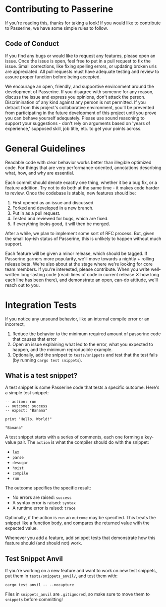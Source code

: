 # Contributing to Passerine
If you're reading this, thanks for taking a look! If you would like to contribute to Passerine, we have some simple rules to follow.

## Code of Conduct
If you find any bugs or would like to request any features, please open an issue. Once the issue is open, feel free to put in a pull request to fix the issue. Small corrections, like fixing spelling errors, or updating broken urls are appreciated. All pull requests must have adequate testing and review to assure proper function before being accepted.

We encourage an open, friendly, and supportive environment around the development of Passerine. If you disagree with someone for any reason, discuss the issue and express you opinions, don't attack the person. Discrimination of any kind against any person is not permitted. If you detract from this project's collaborative environment, you'll be prevented from participating in the future development of this project until you prove you can behave yourself adequately. Please use sound reasoning to support your suggestions - don't rely on arguments based on 'years of experience,' supposed skill, job title, etc. to get your points across.

# General Guidelines
Readable code with clear behavior works better than illegible optimized code. For things that are very performance-oriented, annotations describing what, how, and why are essential.

Each commit should denote exactly one thing, whether it be a bug fix, or a feature addition. Try not to do both at the same time - it makes code harder to review. Once the codebase is stable, new features should be:

1. First opened as an issue and discussed.
2. Forked and developed in a new branch.
3. Put in as a pull request.
4. Tested and reviewed for bugs, which are fixed.
5. If everything looks good, it will then be merged.

After a while, we plan to implement some sort of RFC process. But, given the small toy-ish status of Passerine, this is unlikely to happen without much support.

Each feature will be given a minor release, which should be tagged. If Passerine garners more popularity, we'll move towards a nightly + rolling release beta. We're also about at the stage where we're looking for core team members. If you're interested, please contribute. When you write well-written long-lasting code (read: lines of code in current release ✕ how long each line has been there), and demonstrate an open, can-do attitude, we'll reach out to you.

# Integration Tests
If you notice any unsound behavior, like an internal compile error or an incorrect,

1. Reduce the behavior to the minimum required amount of passerine code that causes that error
2. Open an issue explaining what led to the error, what you expected to happen, and the minimum reproducible example.
3. Optionally, add the snippet to `tests/snippets` and test that the test fails (by running `cargo test snippets`).

## What is a test snippet?
A test snippet is some Passerine code that tests a specific outcome. Here's a simple test snippet:

```passerine
-- action: run
-- outcome: success
-- expect: "Banana"

print "Hello, World!"

"Banana"
```

A test snippet starts with a series of comments, each one forming a key-value pair. The `action` is what the compiler should do with the snippet:

- `lex`
- `parse`
- `desugar`
- `hoist`
- `compile`
- `run`

The outcome specifies the specific result:

- No errors are raised: `success`
- A syntax error is raised: `syntax`
- A runtime error is raised: `trace`

Optionally, if the action is `run` an `outcome` may be specified. This treats the snippet like a function body, and compares the returned value with the expected value.

Whenever you add a feature, add snippet tests that demonstrate how this feature should (and should not) work.

## Test Snippet Anvil
If you're working on a new feature and want to work on new test snippets, put them in `tests/snippets_anvil/`, and test them with:

```
cargo test anvil -- --nocapture
```

Files in `snippets_anvil` are `.gitignore`d, so make sure to move them to `snippets` before committing!

